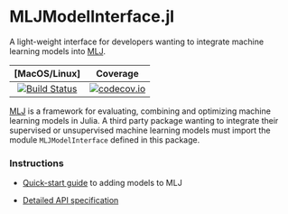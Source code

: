# MLJModelInterface.jl

A light-weight interface for developers wanting to integrate
machine learning models into
[MLJ](https://github.com/alan-turing-institute/MLJ.jl).


| [MacOS/Linux] | Coverage |
| :-----------: | :------: |
| [![Build Status](https://travis-ci.org/alan-turing-institute/MLJModelInterface.jl.svg?branch=master)](https://travis-ci.org/alan-turing-institute/MLJModelInterface.jl) | [![codecov.io](http://codecov.io/github/alan-turing-institute/MLJModelInterface.jl/coverage.svg?branch=master)](http://codecov.io/github/alan-turing-institute/MLJModelInterface.jl?branch=master) |


[MLJ](https://github.com/alan-turing-institute/MLJ.jl) is a framework
for evaluating, combining and optimizing machine learning models in
Julia. A third party package wanting to integrate their supervised or
unsupervised machine learning models must import the module
`MLJModelInterface` defined in this package. 

### Instructions

- [Quick-start guide](https://alan-turing-institute.github.io/MLJ.jl/dev/quick_start_guide_to_adding_models/) to adding models to MLJ

- [Detailed API
  specification](https://alan-turing-institute.github.io/MLJ.jl/dev/adding_models_for_general_use/)
